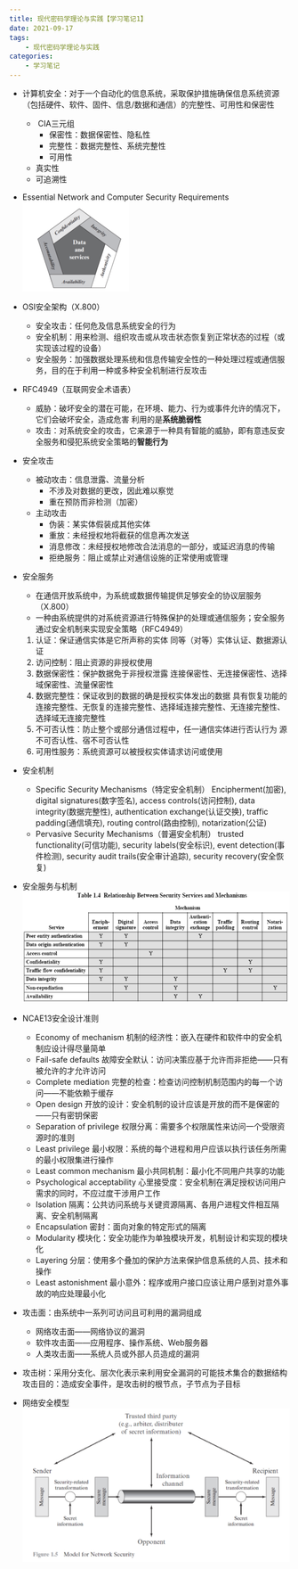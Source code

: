 ```yaml
---
title: 现代密码学理论与实践【学习笔记1】
date: 2021-09-17
tags: 
    - 现代密码学理论与实践
categories: 
    - 学习笔记
---
```


-   计算机安全：对于一个自动化的信息系统，采取保护措施确保信息系统资源（包括硬件、软件、固件、信息/数据和通信）的完整性、可用性和保密性
    -    CIA三元组
        -   保密性：数据保密性、隐私性
        -   完整性：数据完整性、系统完整性
        -   可用性
    -   真实性
    -   可追溯性
-   Essential Network and Computer Security Requirements ![](./img/Pasted-1.png)
-   OSI安全架构（X.800）
    -   安全攻击：任何危及信息系统安全的行为
    -   安全机制：用来检测、组织攻击或从攻击状态恢复到正常状态的过程（或实现该过程的设备）
    -   安全服务：加强数据处理系统和信息传输安全性的一种处理过程或通信服务，目的在于利用一种或多种安全机制进行反攻击
-   RFC4949（互联网安全术语表）
    -   威胁：破坏安全的潜在可能，在环境、能力、行为或事件允许的情况下，它们会破坏安全，造成危害 利用的是**系统脆弱性**
    -   攻击：对系统安全的攻击，它来源于一种具有智能的威胁，即有意违反安全服务和侵犯系统安全策略的**智能行为**
-   安全攻击
    -   被动攻击：信息泄露、流量分析
        -   不涉及对数据的更改，因此难以察觉
        -   重在预防而非检测（加密）
    -   主动攻击
        -   伪装：某实体假装成其他实体
        -   重放：未经授权地将截获的信息再次发送
        -   消息修改：未经授权地修改合法消息的一部分，或延迟消息的传输
        -   拒绝服务：阻止或禁止对通信设施的正常使用或管理
-   安全服务
    
    -   在通信开放系统中，为系统或数据传输提供足够安全的协议层服务（X.800）
    -   一种由系统提供的对系统资源进行特殊保护的处理或通信服务；安全服务通过安全机制来实现安全策略（RFC4949）
    
    1.  认证：保证通信实体是它所声称的实体 同等（对等）实体认证、数据源认证
    2.  访问控制：阻止资源的非授权使用
    3.  数据保密性：保护数据免于非授权泄露 连接保密性、无连接保密性、选择域保密性、流量保密性
    4.  数据完整性：保证收到的数据的确是授权实体发出的数据 具有恢复功能的连接完整性、无恢复的连接完整性、选择域连接完整性、无连接完整性、选择域无连接完整性
    5.  不可否认性：防止整个或部分通信过程中，任一通信实体进行否认行为 源不可否认性、宿不可否认性
    6.  可用性服务：系统资源可以被授权实体请求访问或使用
-   安全机制
    -   Specific Security Mechanisms（特定安全机制） Encipherment(加密), digital signatures(数字签名), access controls(访问控制), data integrity(数据完整性), authentication exchange(认证交换), traffic padding(通信填充), routing control(路由控制), notarization(公证)
    -   Pervasive Security Mechanisms（普遍安全机制） trusted functionality(可信功能), security labels(安全标识), event detection(事件检测), security audit trails(安全审计追踪), security recovery(安全恢复)
-   安全服务与机制 ![](./img/Pasted-2.png)
-   NCAE13安全设计准则
    -   Economy of mechanism 机制的经济性：嵌入在硬件和软件中的安全机制应设计得尽量简单
    -   Fail-safe defaults 故障安全默认：访问决策应基于允许而非拒绝——只有被允许的才允许访问
    -   Complete mediation 完整的检查：检查访问控制机制范围内的每一个访问——不能依赖于缓存
    -   Open design 开放的设计：安全机制的设计应该是开放的而不是保密的——只有密钥保密
    -   Separation of privilege 权限分离：需要多个权限属性来访问一个受限资源时的准则
    -   Least privilege 最小权限：系统的每个进程和用户应该以执行该任务所需的最小权限集进行操作
    -   Least common mechanism 最小共同机制：最小化不同用户共享的功能
    -   Psychological acceptability 心里接受度：安全机制在满足授权访问用户需求的同时，不应过度干涉用户工作
    -   Isolation 隔离：公共访问系统与关键资源隔离、各用户进程文件相互隔离、安全机制隔离
    -   Encapsulation 密封：面向对象的特定形式的隔离
    -   Modularity 模块化：安全功能作为单独模块开发，机制设计和实现的模块化
    -   Layering 分层：使用多个叠加的保护方法来保护信息系统的人员、技术和操作
    -   Least astonishment 最小意外：程序或用户接口应该让用户感到对意外事故的响应处理最小化
-   攻击面：由系统中一系列可访问且可利用的漏洞组成
    -   网络攻击面——网络协议的漏洞
    -   软件攻击面——应用程序、操作系统、Web服务器
    -   人类攻击面——系统人员或外部人员造成的漏洞
-   攻击树：采用分支化、层次化表示来利用安全漏洞的可能技术集合的数据结构 攻击目的：造成安全事件，是攻击树的根节点，子节点为子目标
-   网络安全模型 ![](./img/Pasted-3.png)